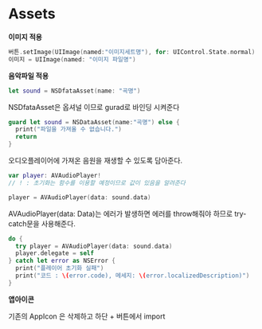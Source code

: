 # Assets

**이미지 적용**

```swift
버튼.setImage(UIImage(named:"이미지세트명"), for: UIControl.State.normal)
이미지 = UIImage(named: "이미지 파일명")
```

**음악파일 적용**

```swift
let sound = NSDfataAsset(name: "곡명")
```

NSDfataAsset은 옵셔널 이므로 gurad로 바인딩 시켜준다

```swift
guard let sound = NSDataAsset(name:"곡명") else {
  print("파일을 가져올 수 없습니다.")
  return
}
```

오디오플레이어에 가져온 음원을 재생할 수 있도록 담아준다.

```swift
var player: AVAudioPlayer!
// ! : 초기화는 함수를 이용할 예정이므로 값이 있음을 알려준다

player = AVAudioPlayer(data: sound.data)
```

AVAudioPlayer(data: Data)는 에러가 발생하면 에러를 throw해줘야 하므로 try-catch문을 사용해준다.

```swift
do {
  try player = AVAudioPlayer(data: sound.data)
  player.delegate = self
} catch let error as NSError {
  print("플레이어 초기화 실패")
  print("코드 : \(error.code), 메세지: \(error.localizedDescription)")
}
```

**앱아이콘**

기존의 AppIcon 은 삭제하고 하단 + 버튼에서 import 
